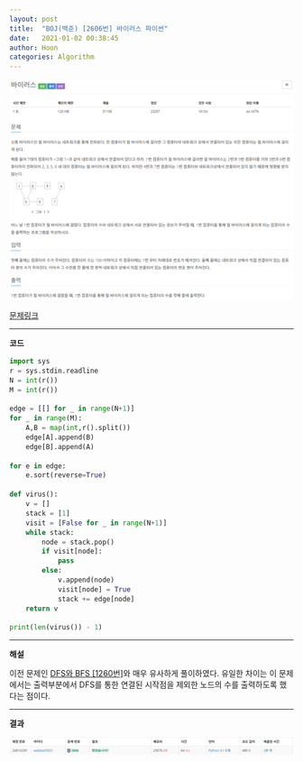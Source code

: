 ```yaml
---
layout: post
title:  "BOJ(백준) [2606번] 바이러스 파이썬"
date:   2021-01-02 00:38:45
author: Hoon
categories: Algorithm
---
```


![바이러스문제.PNG](https://github.com/hoon-923/hoon-923.github.io/blob/master/_images/%EB%B0%94%EC%9D%B4%EB%9F%AC%EC%8A%A4%EB%AC%B8%EC%A0%9C.PNG?raw=true)

[문제링크](https://www.acmicpc.net/problem/2606)

-----

**코드**

~~~python
import sys
r = sys.stdin.readline
N = int(r())
M = int(r())

edge = [[] for _ in range(N+1)]
for _ in range(M):
	A,B = map(int,r().split())
	edge[A].append(B)
	edge[B].append(A)

for e in edge:
	e.sort(reverse=True)

def virus():
	v = []
	stack = [1]
	visit = [False for _ in range(N+1)]
	while stack:
		node = stack.pop()
		if visit[node]:
			pass
		else:
			v.append(node)
			visit[node] = True
			stack += edge[node]
	return v

print(len(virus()) - 1)
~~~

----

**해설**

이전 문제인 [DFS와 BFS [1260번]](https://hoon-923.github.io/algorithm/2021/01/01/%EB%B0%B1%EC%A4%80-DFS%EC%99%80-BFS-%ED%8C%8C%EC%9D%B4%EC%8D%AC.html)와 매우 유사하게 풀이하였다. 유일한 차이는 이 문제에서는 출력부분에서 DFS를 통한 연결된 시작점을 제외한 노드의 수를 출력하도록 했다는 점이다.

----

**결과**

![바이러스결과.PNG](https://github.com/hoon-923/hoon-923.github.io/blob/master/_images/%EB%B0%94%EC%9D%B4%EB%9F%AC%EC%8A%A4%EA%B2%B0%EA%B3%BC.PNG?raw=true)

